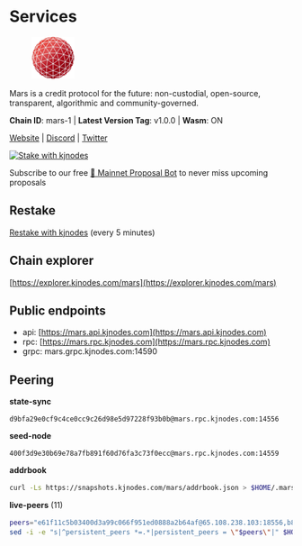 # Services

<figure><img src="https://raw.githubusercontent.com/kj89/cosmos-images/main/logos/mars.png" alt=""><figcaption></figcaption></figure>

Mars is a credit protocol for the future: non-custodial,  open-source, transparent, algorithmic and community-governed.

**Chain ID**: mars-1 | **Latest Version Tag**: v1.0.0 | **Wasm**: ON

[Website](https://marsprotocol.io) | [Discord](https://discord.gg/marsprotocol) | [Twitter](https://twitter.com/mars_protocol)

[![Stake with kjnodes](https://i.ibb.co/cr44Q8j/button-stake-with-kjnodes.png)](https://restake.app/mars/marsvaloper1p9t4gr40rnpdwqacxgcqp7ffrfw908nu020g4n)

Subscribe to our free [🤖 Mainnet Proposal Bot](https://t.me/kjnodes_proposal_bot) to never miss upcoming proposals

## Restake

[Restake with kjnodes](https://restake.app/mars/marsvaloper1p9t4gr40rnpdwqacxgcqp7ffrfw908nu020g4n) (every 5 minutes)
## Chain explorer
[https://explorer.kjnodes.com/mars](https://explorer.kjnodes.com/mars)

## Public endpoints

* api: [https://mars.api.kjnodes.com](https://mars.api.kjnodes.com)
* rpc: [https://mars.rpc.kjnodes.com](https://mars.rpc.kjnodes.com)
* grpc: mars.grpc.kjnodes.com:14590

## Peering

**state-sync**

```text
d9bfa29e0cf9c4ce0cc9c26d98e5d97228f93b0b@mars.rpc.kjnodes.com:14556
```

**seed-node**

```text
400f3d9e30b69e78a7fb891f60d76fa3c73f0ecc@mars.rpc.kjnodes.com:14559
```

**addrbook**
```bash
curl -Ls https://snapshots.kjnodes.com/mars/addrbook.json > $HOME/.mars/config/addrbook.json
```

**live-peers** (11)
```bash
peers="e61f11c5b03400d3a99c066f951ed0888a2b64af@65.108.238.103:18556,b88814bddfccd85289d7201bfd6fc6c4b3342ab2@178.162.165.193:36095,7f4be5f7db9b920e965197b65974f0e1e64749e4@144.126.128.128:26656,d9bfa29e0cf9c4ce0cc9c26d98e5d97228f93b0b@65.109.88.38:14556,4517ae303d6635e7bb9382fc5399197e4c9c138c@95.217.224.124:26676,931f46cc338f59222c22565e216a16f57bbb9782@95.217.164.44:26656,c0e6bf4193accabc14171ce163e704dcec5ea5df@51.91.215.170:36095,d524ab7c11a8704b0084a92ab8ed1abba1333d80@141.95.33.158:26650,be7d56127ef887d095b2f55f09be5fee1969d922@146.59.52.48:18095,97e4468ac589eac505a800411c635b14511a61bb@134.65.194.206:26656,695add58c0b9379f42b326977ffc4bc6d7fe2100@116.202.229.240:36656"
sed -i -e "s|^persistent_peers *=.*|persistent_peers = \"$peers\"|" $HOME/.mars/config/config.toml
```
